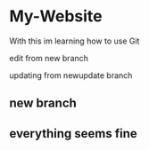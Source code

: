 # My-Website

With this im learning how to use Git

edit from new branch

updating from newupdate branch


new branch
--------------------------------
**everything seems fine**
-------------------------------
